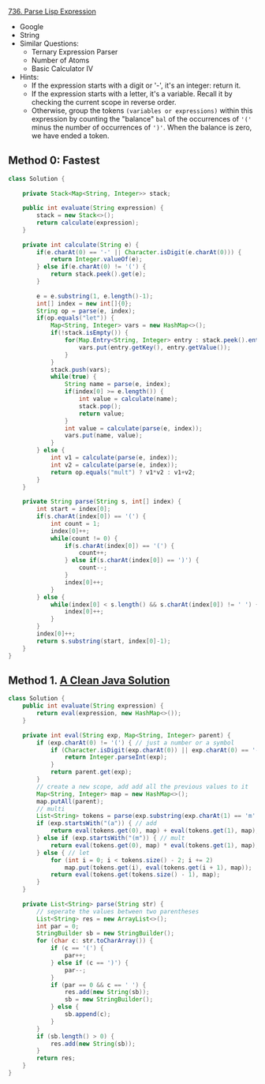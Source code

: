 [736. Parse Lisp Expression](https://leetcode.com/problems/parse-lisp-expression/)

* Google
* String
* Similar Questions:
    * Ternary Expression Parser
    * Number of Atoms
    * Basic Calculator IV
* Hints:
    * If the expression starts with a digit or '-', it's an integer: return it. 
    * If the expression starts with a letter, it's a variable. Recall it by checking the current scope in reverse order.
    * Otherwise, group the tokens `(variables or expressions)` within this expression by counting the "balance" `bal` of the occurrences of `'('` minus the number of occurrences of `')'`. When the balance is zero, we have ended a token.


## Method 0: Fastest
```java 
class Solution {
    
    private Stack<Map<String, Integer>> stack;
    
    public int evaluate(String expression) {
        stack = new Stack<>();
        return calculate(expression);
    }
    
    private int calculate(String e) {
        if(e.charAt(0) == '-' || Character.isDigit(e.charAt(0))) {
            return Integer.valueOf(e);
        } else if(e.charAt(0) != '(') {
            return stack.peek().get(e);
        }
        
        e = e.substring(1, e.length()-1);
        int[] index = new int[]{0};
        String op = parse(e, index);
        if(op.equals("let")) {
            Map<String, Integer> vars = new HashMap<>();
            if(!stack.isEmpty()) {
                for(Map.Entry<String, Integer> entry : stack.peek().entrySet()) {
                    vars.put(entry.getKey(), entry.getValue());
                }
            }
            stack.push(vars);
            while(true) {
                String name = parse(e, index);
                if(index[0] >= e.length()) {
                    int value = calculate(name);
                    stack.pop();
                    return value;
                }
                int value = calculate(parse(e, index));
                vars.put(name, value);
            }
        } else {
            int v1 = calculate(parse(e, index));
            int v2 = calculate(parse(e, index));
            return op.equals("mult") ? v1*v2 : v1+v2;
        }
    }
    
    private String parse(String s, int[] index) {
        int start = index[0];
        if(s.charAt(index[0]) == '(') {
            int count = 1;
            index[0]++;
            while(count != 0) {
                if(s.charAt(index[0]) == '(') {
                    count++;
                } else if(s.charAt(index[0]) == ')') {
                    count--;
                }
                index[0]++;
            }
        } else {
            while(index[0] < s.length() && s.charAt(index[0]) != ' ') {
                index[0]++;
            }
        }
        index[0]++;
        return s.substring(start, index[0]-1);
    }
}
```

## Method 1. [A Clean Java Solution](https://leetcode.com/problems/parse-lisp-expression/discuss/113902/A-Clean-Java-Solution)
```java 
class Solution {
    public int evaluate(String expression) {
        return eval(expression, new HashMap<>());
    }
    
    private int eval(String exp, Map<String, Integer> parent) {
        if (exp.charAt(0) != '(') { // just a number or a symbol
            if (Character.isDigit(exp.charAt(0)) || exp.charAt(0) == '-') {
                return Integer.parseInt(exp);
            }
            return parent.get(exp);
        }
        // create a new scope, add add all the previous values to it
        Map<String, Integer> map = new HashMap<>();
        map.putAll(parent);
        // multi
        List<String> tokens = parse(exp.substring(exp.charAt(1) == 'm' ? 6 : 5, exp.length() - 1));
        if (exp.startsWith("(a")) { // add
            return eval(tokens.get(0), map) + eval(tokens.get(1), map);
        } else if (exp.startsWith("(m")) { // mult
            return eval(tokens.get(0), map) * eval(tokens.get(1), map);
        } else { // let
            for (int i = 0; i < tokens.size() - 2; i += 2)
                map.put(tokens.get(i), eval(tokens.get(i + 1), map));
            return eval(tokens.get(tokens.size() - 1), map);
        }
    }
    
    private List<String> parse(String str) {
        // seperate the values between two parentheses
        List<String> res = new ArrayList<>();
        int par = 0;
        StringBuilder sb = new StringBuilder();
        for (char c: str.toCharArray()) {
            if (c == '(') {
                par++;
            } else if (c == ')') {
                par--;
            }
            if (par == 0 && c == ' ') {
                res.add(new String(sb));
                sb = new StringBuilder();
            } else {
                sb.append(c);
            }
        }
        if (sb.length() > 0) {
            res.add(new String(sb));
        }
        return res;
    }
}
```
